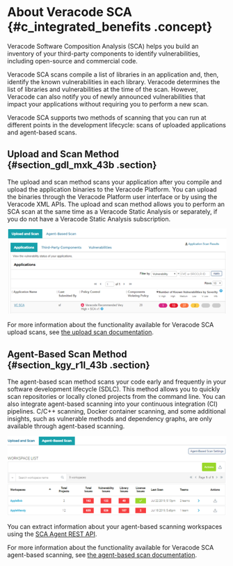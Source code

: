 # About Veracode SCA {#c_integrated_benefits .concept}

Veracode Software Composition Analysis \(SCA\) helps you build an inventory of your third-party components to identify vulnerabilities, including open-source and commercial code.

Veracode SCA scans compile a list of libraries in an application and, then, identify the known vulnerabilities in each library. Veracode determines the list of libraries and vulnerabilities at the time of the scan. However, Veracode can also notify you of newly announced vulnerabilities that impact your applications without requiring you to perform a new scan.

Veracode SCA supports two methods of scanning that you can run at different points in the development lifecycle: scans of uploaded applications and agent-based scans.

## Upload and Scan Method {#section_gdl_mxk_43b .section}

The upload and scan method scans your application after you compile and upload the application binaries to the Veracode Platform. You can upload the binaries through the Veracode Platform user interface or by using the Veracode XML APIs. The upload and scan method allows you to perform an SCA scan at the same time as a Veracode Static Analysis or separately, if you do not have a Veracode Static Analysis subscription.

![](integrated_uploadandscan.png)

For more information about the functionality available for Veracode SCA upload scans, see [the upload scan documentation](03_upload_and_scan/c_about_SCA.md).

## Agent-Based Scan Method {#section_kgy_r1l_43b .section}

The agent-based scan method scans your code early and frequently in your software development lifecycle \(SDLC\). This method allows you to quickly scan repositories or locally cloned projects from the command line. You can also integrate agent-based scanning into your continuous integration \(CI\) pipelines. C/C++ scanning, Docker container scanning, and some additional insights, such as vulnerable methods and dependency graphs, are only available through agent-based scanning.

![](integrated_agent_based.png)

You can extract information about your agent-based scanning workspaces using the [SCA Agent REST API](../REST_APIs/c_sourceclear_intro.md#).

For more information about the functionality available for Veracode SCA agent-based scanning, see [the agent-based scan documentation](../02_agent_based_scans/01_accessing_sca_agent_scanning_platform.md#).

